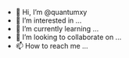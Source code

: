 - 👋 Hi, I’m @quantumxy
- 👀 I’m interested in ...
- 🌱 I’m currently learning ...
- 💞️ I’m looking to collaborate on ...
- 📫 How to reach me ...

<!---
quantumxy/quantumxy is a ✨ special ✨ repository because its `README.md` (this file) appears on your GitHub profile.
You can click the Preview link to take a look at your changes.
--->
